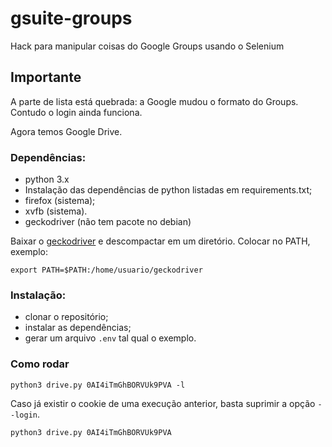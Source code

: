 # gsuite-groups
Hack para manipular coisas do Google Groups usando o Selenium

## Importante
A parte de lista está quebrada: a Google mudou o formato do Groups. Contudo o login ainda funciona.

Agora temos Google Drive. 

### Dependências:
  * python 3.x
  * Instalação das dependências de python listadas em requirements.txt;
  * firefox (sistema);
  * xvfb (sistema).
  * geckodriver (não tem pacote no debian)

Baixar o [geckodriver](https://github.com/mozilla/geckodriver/releases/latest) e descompactar
em um diretório. Colocar no PATH, exemplo:

    export PATH=$PATH:/home/usuario/geckodriver

### Instalação:
  * clonar o repositório;
  * instalar as dependências;
  * gerar um arquivo `.env` tal qual o exemplo.

### Como rodar
```console
python3 drive.py 0AI4iTmGhBORVUk9PVA -l
```

Caso já existir o cookie de uma execução anterior, basta suprimir a opção ``--login``.
```console
python3 drive.py 0AI4iTmGhBORVUk9PVA
```
